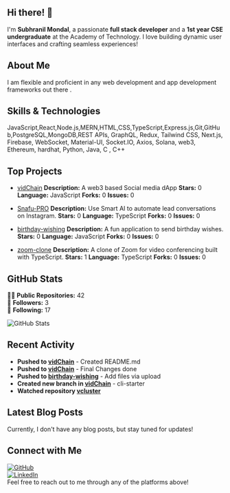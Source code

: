 ## Hi there! 👋

I'm **Subhranil Mondal**, a passionate **full stack developer** and a **1st year CSE undergraduate** at the Academy of Technology. I love building dynamic user interfaces and crafting seamless experiences!

## About Me

I am flexible and  proficient in any web development and app development frameworks out there .

## Skills & Technologies

JavaScript,React,Node.js,MERN,HTML,CSS,TypeScript,Express.js,Git,GitHub,PostgreSQL,MongoDB,REST APIs, GraphQL, Redux, Tailwind CSS, Next.js, Firebase, WebSocket, Material-UI, Socket.IO, Axios, Solana, web3, Ethereum, hardhat, Python, Java, C , C++

## Top Projects

- [vidChain](https://github.com/extremecoder-rgb/vidChain) 
  **Description:** A web3 based Social media dApp 
  **Stars:** 0 
  **Language:** JavaScript 
  **Forks:** 0 
  **Issues:** 0

- [Snafu-PRO](https://github.com/extremecoder-rgb/Snafu-PRO) 
  **Description:** Use Smart AI to automate lead conversations on Instagram. 
  **Stars:** 0 
  **Language:** TypeScript 
  **Forks:** 0 
  **Issues:** 0

- [birthday-wishing](https://github.com/extremecoder-rgb/birthday-wishing) 
  **Description:** A fun application to send birthday wishes. 
  **Stars:** 0 
  **Language:** JavaScript 
  **Forks:** 0 
  **Issues:** 0

- [zoom-clone](https://github.com/extremecoder-rgb/zoom-clone) 
  **Description:** A clone of Zoom for video conferencing built with TypeScript. 
  **Stars:** 1 
  **Language:** TypeScript 
  **Forks:** 0 
  **Issues:** 0

## GitHub Stats

👨‍💻 **Public Repositories:** 42  
👥 **Followers:** 3  
🔗 **Following:** 17  

![GitHub Stats](https://github-readme-stats.vercel.app/api?username=extremecoder-rgb&show_icons=true&theme=radical)

## Recent Activity

- **Pushed to [vidChain](https://github.com/extremecoder-rgb/vidChain)** - Created README.md  
- **Pushed to [vidChain](https://github.com/extremecoder-rgb/vidChain)** - Final Changes done  
- **Pushed to [birthday-wishing](https://github.com/extremecoder-rgb/birthday-wishing)** - Add files via upload  
- **Created new branch in [vidChain](https://github.com/extremecoder-rgb/vidChain)** - cli-starter  
- **Watched repository [vcluster](https://github.com/loft-sh/vcluster)**

## Latest Blog Posts

Currently, I don't have any blog posts, but stay tuned for updates!

## Connect with Me

[![GitHub](https://img.shields.io/badge/GitHub-extremecoder--rgb-black?style=flat&logo=github)](https://github.com/extremecoder-rgb)  
[![LinkedIn](https://img.shields.io/badge/LinkedIn-extremecoder--rgb-blue?style=flat&logo=linkedin)](https://www.linkedin.com/in/subhranil-mondal-537433318/)  
Feel free to reach out to me through any of the platforms above!
